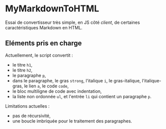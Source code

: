 # MyMarkdownToHTML

Essai de convertisseur très simple, en JS côté *client*, de certaines caractéristiques Markdown en HTML. 

## Eléments pris en charge

Actuellement, le script convertit :
- le titre `h1`, 
- le titre `h2`,
- le paragraphe `p`,
- dans le paragraphe, le gras `strong`, l'italique `i`, le gras-italique, l'italique-gras, le lien `a`, le code `code`,
- le bloc multiligne de code avec indentation,
- la liste non ordonnée `ul`, et l'entrée `li` qui contient un paragraphe `p`.

Limitations actuelles :
- pas de récursivité,
- une boucle imbriquée pour le traitement des paragraphes.
